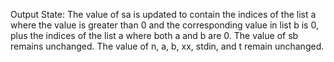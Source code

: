 Output State: The value of sa is updated to contain the indices of the list a where the value is greater than 0 and the corresponding value in list b is 0, plus the indices of the list a where both a and b are 0. The value of sb remains unchanged. The value of n, a, b, xx, stdin, and t remain unchanged.